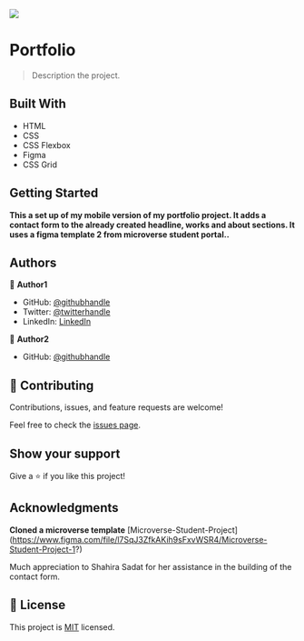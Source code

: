 ![](https://img.shields.io/badge/Microverse-blueviolet)

# Portfolio

> Description the project.

## Built With

- HTML
- CSS
- CSS Flexbox
- Figma
- CSS Grid

## Getting Started

**This a set up of my mobile version of my portfolio project. It adds a contact form to the already created headline, works and about sections. It uses a figma template 2 from microverse student portal..**

## Authors

👤 **Author1**

- GitHub: [@githubhandle](https://github.com/Nyame-Wolf/)
- Twitter: [@twitterhandle](https://twitter.com/Mumenyam)
- LinkedIn: [LinkedIn](https://www.linkedin.com/in/mumenya-nyamu-web-designer-data-enthusiast/)

👤 **Author2**

- GitHub: [@githubhandle](https://github.com/shahira-sadat)

## 🤝 Contributing

Contributions, issues, and feature requests are welcome!

Feel free to check the [issues page](../../issues/).

## Show your support

Give a ⭐️ if you like this project!

## Acknowledgments

**Cloned a microverse template**
[Microverse-Student-Project] (https://www.figma.com/file/l7SqJ3ZfkAKih9sFxvWSR4/Microverse-Student-Project-1?)

Much appreciation to Shahira Sadat for her assistance in the building of the contact form.

## 📝 License

This project is [MIT](./MIT.md) licensed.
